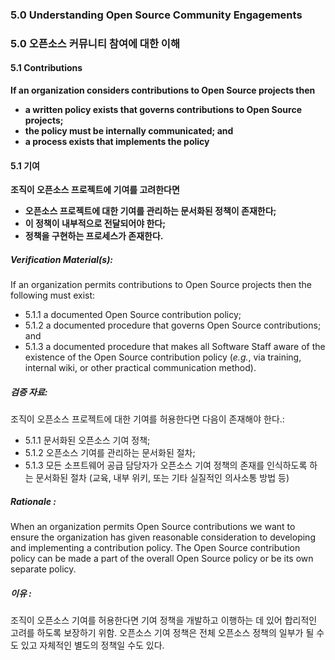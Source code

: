 ### 5.0 Understanding Open Source Community Engagements

### 5.0 오픈소스 커뮤니티 참여에 대한 이해

#### 5.1 Contributions

**If an organization considers contributions to Open Source projects then**

- **a written policy exists that governs contributions to Open Source projects;**
- **the policy must be internally communicated; and**
- **a process exists that implements the policy**

#### 5.1 기여

**조직이 오픈소스 프로젝트에 기여를 고려한다면**

- **오픈소스 프로젝트에 대한 기여를 관리하는 문서화된 정책이 존재한다;**
- **이 정책이 내부적으로 전달되어야 한다;**
- **정책을 구현하는 프로세스가 존재한다.**

##### Verification Material(s):

If an organization permits contributions to Open Source projects then the following must exist:

- 5.1.1 a documented Open Source contribution policy;
- 5.1.2 a documented procedure that governs Open Source contributions; and
- 5.1.3 a documented procedure that makes all Software Staff aware of the existence of the Open Source contribution policy (_e.g._, via training, internal wiki, or other practical communication method).

##### 검증 자료:

조직이 오픈소스 프로젝트에 대한 기여를 허용한다면 다음이 존재해야 한다.:

- 5.1.1 문서화된 오픈소스 기여 정책;
- 5.1.2 오픈소스 기여를 관리하는 문서화된 절차;
- 5.1.3 모든 소프트웨어 공급 담당자가 오픈소스 기여 정책의 존재를 인식하도록 하는 문서화된 절차 (교육, 내부 위키, 또는 기타 실질적인 의사소통 방법 등)

##### Rationale :

When an organization permits Open Source contributions we want to ensure the organization has given reasonable consideration to developing and implementing a contribution policy. The Open Source contribution policy can be made a part of the overall Open Source policy or be its own separate policy.

##### 이유 :

조직이 오픈소스 기여를 허용한다면 기여 정책을 개발하고 이행하는 데 있어 합리적인 고려를 하도록 보장하기 위함. 오픈소스 기여 정책은 전체 오픈소스 정책의 일부가 될 수도 있고 자체적인 별도의 정책일 수도 있다.
